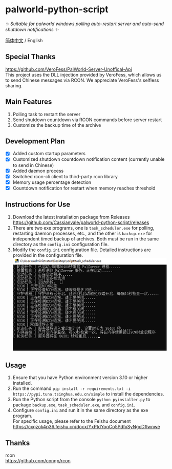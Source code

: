 # palworld-python-script

_✨ Suitable for palworld windows polling auto-restart server and auto-send shutdown notifications ✨_

[简体中文](./README.md) / English  

## Special Thanks  
https://github.com/VeroFess/PalWorld-Server-Unoffical-Api  
This project uses the DLL injection provided by VeroFess, which allows us to send Chinese messages via RCON. We appreciate VeroFess's selfless sharing.  

## Main Features  

1. Polling task to restart the server  
2. Send shutdown countdown via RCON commands before server restart  
3. Customize the backup time of the archive  

## Development Plan  

- [x] Added custom startup parameters
- [x] Customized shutdown countdown notification content (currently unable to send in Chinese)
- [x] Added daemon process
- [x] Switched rcon-cli client to third-party rcon library
- [x] Memory usage percentage detection
- [x] Countdown notification for restart when memory reaches threshold

## Instructions for Use  
 
1. Download the latest installation package from Releases  
https://github.com/Cassianvale/palworld-python-script/releases  
2. There are two exe programs, one is `task_scheduler.exe` for polling, restarting daemon processes, etc., and the other is `backup.exe` for independent timed backup of archives. Both must be run in the same directory as the `config.ini` configuration file.  
3. Modify the `config.ini` configuration file. Detailed instructions are provided in the configuration file.  
![img.png](data/img.png)

## Usage  

1. Ensure that you have Python environment version 3.10 or higher installed.  
2. Run the command `pip install -r requirements.txt -i https://pypi.tuna.tsinghua.edu.cn/simple` to install the dependencies.  
3. Run the Python script from the console `python pyinstaller.py` to package `backup.exe`, `task_scheduler.exe`, and `config.ini`.
4. Configure `config.ini` and run it in the same directory as the exe program.  
For specific usage, please refer to the Feishu document  
https://cxqzok4p36.feishu.cn/docx/YxPtdYoqCo5PdfxSyNgcDfIwnwe  

## Thanks  
rcon  
https://github.com/conqp/rcon  